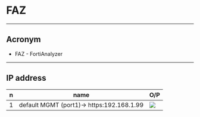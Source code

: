 # FAZ

---

## Acronym
* FAZ - FortiAnalyzer

---

## IP address
|n|name|O/P|
|-|----|---|
|1|default MGMT (port1)-> https:192.168.1.99|[<img src="https://i.imgur.com/bYVYzwC.png">](https://i.imgur.com/bYVYzwC.png)|
